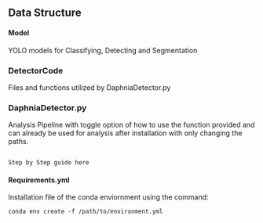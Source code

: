 ## Data Structure

#### Model  

YOLO models for Classifying, Detecting and Segmentation

### DetectorCode

Files and functions utilized by DaphniaDetector.py

### DaphniaDetector.py 

Analysis Pipeline with toggle option of how to use the function provided and can already be used
for analysis after installation with only changing the paths.

```

Step by Step guide here

```

#### Requirements.yml 

Installation file of the conda enviornment using the command:

```
conda env create -f /path/to/environment.yml
```
